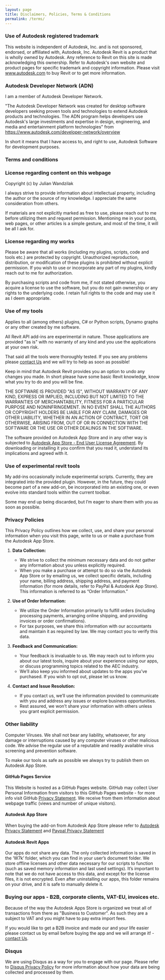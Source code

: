 ```yaml
---
layout: page
title: Disclaimers, Policies, Terms & Conditions 
permalink: /terms/
---
```


### Use of Autodesk registered trademark

This website is independent of Autodesk, Inc. and is not sponsored, endorsed, or affiliated with, Autodesk, Inc. Autodesk Revit is a product that is wholly owned by Autodesk. Any reference to Revit on this site is made acknowledging this ownership. Refer to Autodesk's own website and product pages for specific trademark and copyright information. Please visit www.autodesk.com to buy Revit or to get more information. 

### Autodesk Developer Network (ADN)

I am a member of Autodesk Developer Network. 

"The Autodesk Developer Network was created for desktop software developers seeking proven tools and technologies to extend Autodesk products and technologies. The ADN program helps developers use Autodesk's large investments and expertise in design, engineering, and media and entertainment platform technologies" from https://www.autodesk.com/developer-network/overview

In short it means that I have access to, and right to use, Autodesk Software for development purposes. 

### Terms and conditions

### License regarding content on this webpage

Copyright (c) by Julian Wandzilak

I always strive to provide information about intellectual property, including the author or the source of my knowledge. I appreciate the same consideration from others.

If materials are not explicitly marked as free to use, please reach out to me before utilizing them and request permission. Mentioning me in your posts, web pages, or other articles is a simple gesture, and most of the time, it will be all I ask for.

### License regarding my works 

Please be aware that all works (including my plugins, scripts, code and tools etc.) are protected by copyright. Unauthorized reproduction, distribution, or modification of these plugins is prohibited without explicit permission. If you wish to use or incorporate any part of my plugins, kindly reach out to me for authorization.  

By purchasing scripts and code from me, if not stated otherwise, you acquire a license to use the software, but you do not gain ownership or any rights to the underlying code. I retain full rights to the code and may use it as I deem appropriate.  

### Use of my tools

Applies to all (among others) plugins, C# or Python scripts, Dynamo graphs or any other created by me software.  

All Revit API add-ins are experimental in nature. Those applications are provided "as is" with no warranty of any kind and you use the applications at your own risk. 

That said all the tools were thoroughly tested. If you see any problems please [contact Us](mailto:apps@w7k.pl) and we will try to help as soon as possible! 

Keep in mind that Autodesk Revit provides you an option to undo any changes you made. In short please have some basic Revit knowledge, know what you try to do and you will be fine. 

THE SOFTWARE IS PROVIDED "AS IS", WITHOUT WARRANTY OF ANY KIND, EXPRESS OR IMPLIED, INCLUDING BUT NOT LIMITED TO THE WARRANTIES OF MERCHANTABILITY, FITNESS FOR A PARTICULAR PURPOSE AND NONINFRINGEMENT. IN NO EVENT SHALL THE AUTHORS OR COPYRIGHT HOLDERS BE LIABLE FOR ANY CLAIM, DAMAGES OR OTHER LIABILITY, WHETHER IN AN ACTION OF CONTRACT, TORT OR OTHERWISE, ARISING FROM, OUT OF OR IN CONNECTION WITH THE SOFTWARE OR THE USE OR OTHER DEALINGS IN THE SOFTWARE.

The software provided on Autodesk App Store and in any other way is subjected to [Autodesk App Store - End User License Agreement](https://apps.autodesk.com/en/eula). By downloading or installing it you confirm that you read it, understand its implications  and agreed with it.


### Use of experimental revit tools

My add-ins occasionally include experimental scripts. Currently, they are integrated into the provided plugin. However, in the future, they could become part of a new add-on, be incorporated into an existing one, or even evolve into standard tools within the current toolbar.  

Some may end up being discarded, but I’m eager to share them with you as soon as possible.  

### Privacy Policies

This Privacy Policy outlines how we collect, use, and share your personal information when you visit this page, write to us or make a purchase from the Autodesk App Store.

1.  **Data Collection:**
    
    -   We strive to collect the minimum necessary data and do not gather any information about you unless explicitly required.
    -   When you make a purchase or attempt to do so via the Autodesk App Store or by emailing us, we collect specific details, including your name, billing address, shipping address, and payment information (for more details, refer to PayPal & Autodesk App Store). This information is referred to as “Order Information.”
2.  **Use of Order Information:**
    
    -   We utilize the Order Information primarily to fulfill orders (including processing payments, arranging online shipping, and providing invoices or order confirmations).
    -   For tax purposes, we share this information with our accountants and maintain it as required by law. We may contact you to verify this data.
3.  **Feedback and Communication:**
    
    -   Your feedback is invaluable to us. We may reach out to inform you about our latest tools, inquire about your experience using our apps, or discuss programming topics related to the AEC industry.
    -   We’ll also keep you informed about updates to the apps you’ve purchased. If you wish to opt out, please let us know.
4.  **Contact and Issue Resolution:**
    
    -   If you contact us, we’ll use the information provided to communicate with you and address any issues or explore business opportunities.
    -   Rest assured, we won’t share your information with others unless you grant explicit permission.

### Other liability

Computer Viruses. We shall not bear any liability, whatsoever, for any damage or interruptions caused by any computer viruses or other malicious code. We advise the regular use of a reputable and readily available virus screening and prevention software.  
  
To make our tools as safe as possible we always try to publish them on Autodesk App Store.  

#### GitHub Pages Service

This Website is hosted as a GitHub Pages website. GitHub may collect User Personal Information from visitors to this GitHub Pages website - for more info visit GitHub [Privacy Statement](https://docs.github.com/en/site-policy/privacy-policies/github-privacy-statement). We receive from them information about webpage traffic (views and number of unique visitors). 

#### Autodesk App Store

When buying the add-on from Autodesk App Store please refer to [Autodesk Privacy Statement](https://www.autodesk.com/company/legal-notices-trademarks/privacy-statement) and [Paypal Privacy Statement](https://www.paypal.com/us/legalhub/privacy-full)

#### Autodesk Revit Apps

Our apps do not share any data. The only collected information is saved in the ‘W7k’ folder, which you can find in your user’s document folder. We store offline licenses and other data necessary for our scripts to function (such as saved memory information and last used settings). It’s important to note that we do not have access to this data, and except for the license files, it is not encrypted. Even after uninstalling our apps, this folder remains on your drive, and it is safe to manually delete it.

### Buying our apps - B2B, corporate clients, VAT-EU, invoices etc.  

Because of the way the Autodesk Apps Store is organized we treat all of transactions from there as "Business to Customer". As such they are a subject to VAT and you might have to pay extra import fees. 

If you would like to get a B2B invoice and made our and your life easier please contact us by email before buying the app and we will arrange it! - [contact Us](mailto:apps@w7k.pl). 


### Disqus

We are using Disqus as a way for you to engage with our page. Please refer to [Disqus Privacy Policy](https://help.disqus.com/en/articles/1717103-disqus-privacy-policy) for more information about how your data are being collected and processed by them. 